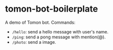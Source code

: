 # tomon-bot-boilerplate

A demo of Tomon bot.
Commands:
- `/hello`: send a hello message with user's name.
- `/ping`: send a pong message with mention(@).
- `/photo`: send a image.
